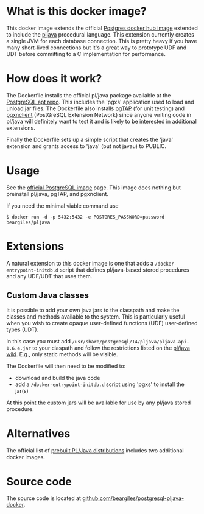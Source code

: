 # What is this docker image?

This docker image extends the official [Postgres docker hub image](https://hub.docker.com/_/postgres)
extended to include the [pljava](https://github.com/tada/pljava/wiki) procedural language. This
extension currently creates a single JVM for each database connection. This is pretty heavy if you
have many short-lived connections but it's a great way to prototype UDF and UDT before committing
to a C implementation for performance.

# How does it work?

The Dockerfile installs the official pl/java package available at the [PostgreSQL apt repo](https://apt.postgresql.org/pub/repos/apt/pool/main/p/postgresql-pljava/). This includes the
'pgxs' application used to load and unload jar files. The Dockerfile also installs [pgTAP](https://pgtap.org/)
(for unit testing) and [pgxnclient](https://pgxn.github.io/pgxnclient/) (PostGreSQL Extension Network)
since anyone writing code in pl/java will definitely want to test it and is likely to be interested in 
additional extensions.

Finally the Dockerfile sets up a simple script that creates the 'java' extension and
grants access to 'java' (but not javau) to PUBLIC.

# Usage

See the [official PostgreSQL image](https://hub.docker.com/_/postgres) page. This image does nothing
but preinstall pl/java, pgTAP, and pgxnclient.

If you need the minimal viable command use

```
$ docker run -d -p 5432:5432 -e POSTGRES_PASSWORD=password beargiles/pljava
```

# Extensions

A natural extension to this docker image is one that adds a `/docker-entrypoint-initdb.d` script
that defines pl/java-based stored procedures and any UDF/UDT that uses them.

## Custom Java classes

It is possible to add your own java jars to the classpath and make the classes and methods available
to the system. This is particularly useful when you wish to create opaque user-defined functions (UDF)
user-defined types (UDT).

In this case you must add `/usr/share/postgresql/14/pljava/pljava-api-1.6.4.jar` to your claspath
and follow the restrictions listed on the [pl/java wiki](https://github.com/tada/pljava/wiki).
 E.g., only static methods will be visible.

The Dockerfile will then need to be modified to:

* download and build the java code
* add a `/docker-entrypoint-initdb.d` script using 'pgxs' to install the jar(s)

At this point the custom jars will be available for use by any pl/java stored procedure.

# Alternatives

The official list of [prebuilt PL/Java distributions](https://github.com/tada/pljava/wiki/Prebuilt-packages)
includes two additional docker images.

# Source code

The source code is located at [github.com/beargiles/postgresql-pljava-docker](https://github.com/beargiles/postgresql-pljava-docker).
